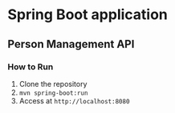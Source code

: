  # Spring Boot application
 
## Person Management API

### How to Run
1. Clone the repository
2. `mvn spring-boot:run`
3. Access at `http://localhost:8080`

